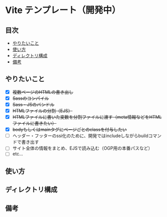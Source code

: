 # Vite テンプレート（開発中）<!-- omit in toc -->

## 目次<!-- omit in toc -->
- [やりたいこと](#やりたいこと)
- [使い方](#使い方)
- [ディレクトリ構成](#ディレクトリ構成)
- [備考](#備考)

## やりたいこと
- [x] ~~複数ページのHTMLの書き出し~~
- [x] ~~Sassのコンパイル~~
- [x] ~~Sass・JSのバンドル~~
- [x] ~~HTMLファイルの分割（EJS）~~
- [x] ~~HTMLファイルに書いた変数を分割ファイルに渡す（meta情報などをHTMLファイルに書きたい）~~
- [x] ~~bodyもしくはmainタグにページごとのclassを付与したい~~
- [ ] ヘッダー・フッターのssi化のために、開発ではincludeしながらbuildコマンドで書き出す
- [ ] サイト全体の情報をまとめ、EJSで読み込む（OGP用の本番パスなど）
- [ ] etc...

## 使い方

## ディレクトリ構成

## 備考
